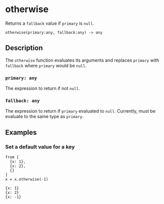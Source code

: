 # otherwise

Returns a `fallback` value if `primary` is `null`.

```tql
otherwise(primary:any, fallback:any) -> any
```

## Description

The `otherwise` function evaluates its arguments and replaces `primary` with
`fallback` where `primary` would be `null`.

### `primary: any`

The expression to return if not `null`.

### `fallback: any`

The expression to return if `primary` evaluated to `null`. Currently, must be
evaluate to the same type as `primary`.

## Examples

### Set a default value for a key

```tql
from [
  {x: 1},
  {x: 2},
  {}
]
x = x.otherwise(-1)
```

```tql
{x: 1}
{x: 2}
{x: -1}
```
